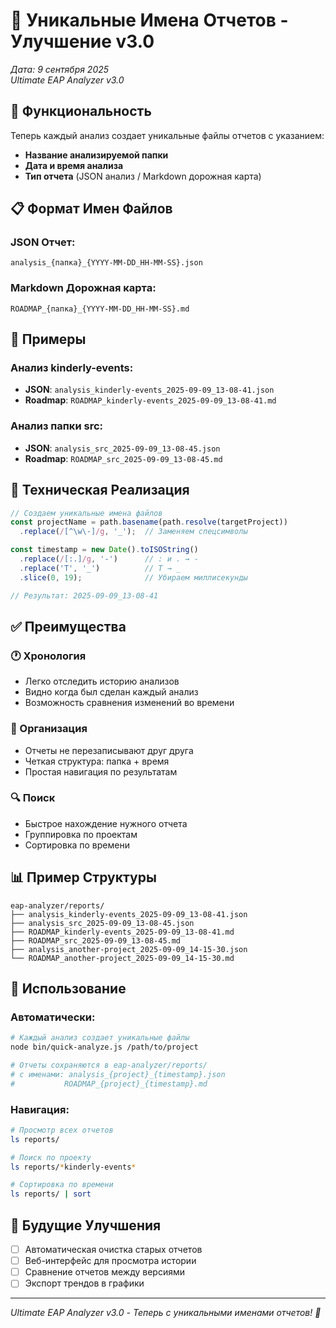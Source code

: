 # 📁 Уникальные Имена Отчетов - Улучшение v3.0

*Дата: 9 сентября 2025*  
*Ultimate EAP Analyzer v3.0*

## 🎯 Функциональность

Теперь каждый анализ создает уникальные файлы отчетов с указанием:
- **Название анализируемой папки**
- **Дата и время анализа** 
- **Тип отчета** (JSON анализ / Markdown дорожная карта)

## 📋 Формат Имен Файлов

### JSON Отчет:
```
analysis_{папка}_{YYYY-MM-DD_HH-MM-SS}.json
```

### Markdown Дорожная карта:
```
ROADMAP_{папка}_{YYYY-MM-DD_HH-MM-SS}.md
```

## 📝 Примеры

### Анализ kinderly-events:
- **JSON**: `analysis_kinderly-events_2025-09-09_13-08-41.json`
- **Roadmap**: `ROADMAP_kinderly-events_2025-09-09_13-08-41.md`

### Анализ папки src:
- **JSON**: `analysis_src_2025-09-09_13-08-45.json`  
- **Roadmap**: `ROADMAP_src_2025-09-09_13-08-45.md`

## 🔧 Техническая Реализация

```javascript
// Создаем уникальные имена файлов
const projectName = path.basename(path.resolve(targetProject))
  .replace(/[^\w\-]/g, '_');  // Заменяем спецсимволы

const timestamp = new Date().toISOString()
  .replace(/[:.]/g, '-')      // : и . → -
  .replace('T', '_')          // T → _  
  .slice(0, 19);              // Убираем миллисекунды

// Результат: 2025-09-09_13-08-41
```

## ✅ Преимущества

### 🕐 Хронология
- Легко отследить историю анализов
- Видно когда был сделан каждый анализ
- Возможность сравнения изменений во времени

### 📁 Организация
- Отчеты не перезаписывают друг друга
- Четкая структура: папка + время
- Простая навигация по результатам

### 🔍 Поиск
- Быстрое нахождение нужного отчета
- Группировка по проектам
- Сортировка по времени

## 📊 Пример Структуры

```
eap-analyzer/reports/
├── analysis_kinderly-events_2025-09-09_13-08-41.json
├── analysis_src_2025-09-09_13-08-45.json
├── ROADMAP_kinderly-events_2025-09-09_13-08-41.md
├── ROADMAP_src_2025-09-09_13-08-45.md
├── analysis_another-project_2025-09-09_14-15-30.json
└── ROADMAP_another-project_2025-09-09_14-15-30.md
```

## 🚀 Использование

### Автоматически:
```bash
# Каждый анализ создает уникальные файлы
node bin/quick-analyze.js /path/to/project

# Отчеты сохраняются в eap-analyzer/reports/
# с именами: analysis_{project}_{timestamp}.json
#           ROADMAP_{project}_{timestamp}.md
```

### Навигация:
```bash
# Просмотр всех отчетов
ls reports/

# Поиск по проекту
ls reports/*kinderly-events*

# Сортировка по времени
ls reports/ | sort
```

## 🔮 Будущие Улучшения

- [ ] Автоматическая очистка старых отчетов
- [ ] Веб-интерфейс для просмотра истории
- [ ] Сравнение отчетов между версиями
- [ ] Экспорт трендов в графики

---
*Ultimate EAP Analyzer v3.0 - Теперь с уникальными именами отчетов! 📁*
